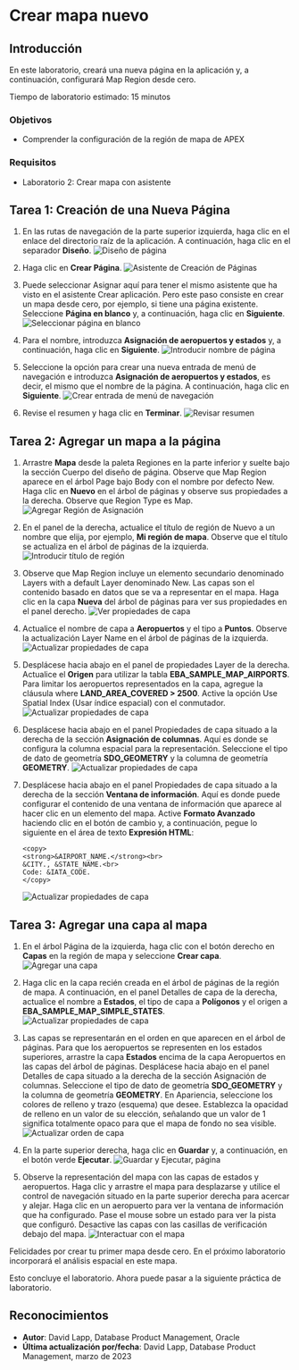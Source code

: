 # Crear mapa nuevo

## Introducción

En este laboratorio, creará una nueva página en la aplicación y, a continuación, configurará Map Region desde cero.

Tiempo de laboratorio estimado: 15 minutos

### Objetivos

*   Comprender la configuración de la región de mapa de APEX

### Requisitos

*   Laboratorio 2: Crear mapa con asistente

## Tarea 1: Creación de una Nueva Página

1.  En las rutas de navegación de la parte superior izquierda, haga clic en el enlace del directorio raíz de la aplicación. A continuación, haga clic en el separador **Diseño**. ![Diseño de página](images/create-map-15a.png)
    
2.  Haga clic en **Crear Página**. ![Asistente de Creación de Páginas](images/create-map-15b.png)
    
3.  Puede seleccionar Asignar aquí para tener el mismo asistente que ha visto en el asistente Crear aplicación. Pero este paso consiste en crear un mapa desde cero, por ejemplo, si tiene una página existente. Seleccione **Página en blanco** y, a continuación, haga clic en **Siguiente**. ![Seleccionar página en blanco](images/create-map-16.png)
    
4.  Para el nombre, introduzca **Asignación de aeropuertos y estados** y, a continuación, haga clic en **Siguiente**. ![Introducir nombre de página](images/create-map-16a.png)
    
5.  Seleccione la opción para crear una nueva entrada de menú de navegación e introduzca **Asignación de aeropuertos y estados**, es decir, el mismo que el nombre de la página. A continuación, haga clic en **Siguiente**. ![Crear entrada de menú de navegación](images/create-map-17.png)
    
6.  Revise el resumen y haga clic en **Terminar**. ![Revisar resumen](images/create-map-18.png)
    

## Tarea 2: Agregar un mapa a la página

1.  Arrastre **Mapa** desde la paleta Regiones en la parte inferior y suelte bajo la sección Cuerpo del diseño de página. Observe que Map Region aparece en el árbol Page bajo Body con el nombre por defecto New. Haga clic en **Nuevo** en el árbol de páginas y observe sus propiedades a la derecha. Observe que Region Type es Map. ![Agregar Región de Asignación](images/create-map-19.png)
    
2.  En el panel de la derecha, actualice el título de región de Nuevo a un nombre que elija, por ejemplo, **Mi región de mapa**. Observe que el título se actualiza en el árbol de páginas de la izquierda. ![Introducir título de región](images/create-map-20.png)
    
3.  Observe que Map Region incluye un elemento secundario denominado Layers with a default Layer denominado New. Las capas son el contenido basado en datos que se va a representar en el mapa. Haga clic en la capa **Nueva** del árbol de páginas para ver sus propiedades en el panel derecho. ![Ver propiedades de capa](images/create-map-21.png)
    
4.  Actualice el nombre de capa a **Aeropuertos** y el tipo a **Puntos**. Observe la actualización Layer Name en el árbol de páginas de la izquierda. ![Actualizar propiedades de capa](images/create-map-23.png)
    
5.  Desplácese hacia abajo en el panel de propiedades Layer de la derecha. Actualice el **Origen** para utilizar la tabla **EBA\_SAMPLE\_MAP\_AIRPORTS**. Para limitar los aeropuertos representados en la capa, agregue la cláusula where **LAND\_AREA\_COVERED > 2500**. Active la opción Use Spatial Index (Usar índice espacial) con el conmutador. ![Actualizar propiedades de capa](images/create-map-24.png)
    
6.  Desplácese hacia abajo en el panel Propiedades de capa situado a la derecha de la sección **Asignación de columnas**. Aquí es donde se configura la columna espacial para la representación. Seleccione el tipo de dato de geometría **SDO\_GEOMETRY** y la columna de geometría **GEOMETRY**. ![Actualizar propiedades de capa](images/create-map-25.png)
    
7.  Desplácese hacia abajo en el panel Propiedades de capa situado a la derecha de la sección **Ventana de información**. Aquí es donde puede configurar el contenido de una ventana de información que aparece al hacer clic en un elemento del mapa. Active **Formato Avanzado** haciendo clic en el botón de cambio y, a continuación, pegue lo siguiente en el área de texto **Expresión HTML**:
    
        <copy>
        <strong>&AIRPORT_NAME.</strong><br>
        &CITY., &STATE_NAME.<br>
        Code: &IATA_CODE.
        </copy>
        
    
    ![Actualizar propiedades de capa](images/create-map-25a.png)
    

## Tarea 3: Agregar una capa al mapa

1.  En el árbol Página de la izquierda, haga clic con el botón derecho en **Capas** en la región de mapa y seleccione **Crear capa**. ![Agregar una capa](images/create-map-26.png)
    
2.  Haga clic en la capa recién creada en el árbol de páginas de la región de mapa. A continuación, en el panel Detalles de capa de la derecha, actualice el nombre a **Estados**, el tipo de capa a **Polígonos** y el origen a **EBA\_SAMPLE\_MAP\_SIMPLE\_STATES**. ![Actualizar propiedades de capa](images/create-map-27.png)
    
3.  Las capas se representarán en el orden en que aparecen en el árbol de páginas. Para que los aeropuertos se representen en los estados superiores, arrastre la capa **Estados** encima de la capa Aeropuertos en las capas del árbol de páginas. Desplácese hacia abajo en el panel Detalles de capa situado a la derecha de la sección Asignación de columnas. Seleccione el tipo de dato de geometría **SDO\_GEOMETRY** y la columna de geometría **GEOMETRY**. En Apariencia, seleccione los colores de relleno y trazo (esquema) que desee. Establezca la opacidad de relleno en un valor de su elección, señalando que un valor de 1 significa totalmente opaco para que el mapa de fondo no sea visible. ![Actualizar orden de capa](images/create-map-28.png)
    
4.  En la parte superior derecha, haga clic en **Guardar** y, a continuación, en el botón verde **Ejecutar**. ![Guardar y Ejecutar, página](images/create-map-29.png)
    
5.  Observe la representación del mapa con las capas de estados y aeropuertos. Haga clic y arrastre el mapa para desplazarse y utilice el control de navegación situado en la parte superior derecha para acercar y alejar. Haga clic en un aeropuerto para ver la ventana de información que ha configurado. Pase el mouse sobre un estado para ver la pista que configuró. Desactive las capas con las casillas de verificación debajo del mapa. ![Interactuar con el mapa](images/create-map-30.png)
    

Felicidades por crear tu primer mapa desde cero. En el próximo laboratorio incorporará el análisis espacial en este mapa.

Esto concluye el laboratorio. Ahora puede pasar a la siguiente práctica de laboratorio.

## Reconocimientos

*   **Autor**: David Lapp, Database Product Management, Oracle
*   **Última actualización por/fecha**: David Lapp, Database Product Management, marzo de 2023